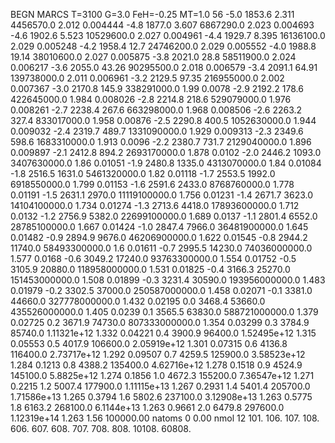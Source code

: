 BEGN
MARCS T=3100 G=3.0 FeH=-0.25 MT=1.0
                  56
-5.0 1853.6 2.311 4456570.0 2.012 0.004444 
-4.8 1877.0 3.607 6867290.0 2.023 0.004693 
-4.6 1902.6 5.523 10529600.0 2.027 0.004961 
-4.4 1929.7 8.395 16136100.0 2.029 0.005248 
-4.2 1958.4 12.7 24746200.0 2.029 0.005552 
-4.0 1988.8 19.14 38010600.0 2.027 0.005875 
-3.8 2021.0 28.8 58511900.0 2.024 0.006217 
-3.6 2055.0 43.26 90295500.0 2.018 0.006579 
-3.4 2091.1 64.91 139738000.0 2.011 0.006961 
-3.2 2129.5 97.35 216955000.0 2.002 0.007367 
-3.0 2170.8 145.9 338291000.0 1.99 0.0078 
-2.9 2192.2 178.6 422645000.0 1.984 0.008026 
-2.8 2214.8 218.6 529079000.0 1.976 0.008261 
-2.7 2238.4 267.6 663298000.0 1.968 0.008506 
-2.6 2263.2 327.4 833017000.0 1.958 0.00876 
-2.5 2290.8 400.5 1052630000.0 1.944 0.009032 
-2.4 2319.7 489.7 1331090000.0 1.929 0.009313 
-2.3 2349.6 598.6 1683310000.0 1.913 0.0096 
-2.2 2380.7 731.7 2129040000.0 1.896 0.009897 
-2.1 2412.8 894.2 2693170000.0 1.878 0.0102 
-2.0 2446.2 1093.0 3407630000.0 1.86 0.01051 
-1.9 2480.8 1335.0 4313070000.0 1.84 0.01084 
-1.8 2516.5 1631.0 5461320000.0 1.82 0.01118 
-1.7 2553.5 1992.0 6918550000.0 1.799 0.01153 
-1.6 2591.6 2433.0 8768760000.0 1.778 0.01191 
-1.5 2631.1 2970.0 11119100000.0 1.756 0.01231 
-1.4 2671.7 3623.0 14104100000.0 1.734 0.01274 
-1.3 2713.6 4418.0 17893600000.0 1.712 0.0132 
-1.2 2756.9 5382.0 22699100000.0 1.689 0.0137 
-1.1 2801.4 6552.0 28785100000.0 1.667 0.01424 
-1.0 2847.4 7966.0 36481900000.0 1.645 0.01482 
-0.9 2894.9 9676.0 46206900000.0 1.622 0.01545 
-0.8 2944.2 11740.0 58493300000.0 1.6 0.01611 
-0.7 2995.5 14230.0 74036000000.0 1.577 0.0168 
-0.6 3049.2 17240.0 93763300000.0 1.554 0.01752 
-0.5 3105.9 20880.0 118958000000.0 1.531 0.01825 
-0.4 3166.3 25270.0 151453000000.0 1.508 0.01899 
-0.3 3231.4 30590.0 193956000000.0 1.483 0.01979 
-0.2 3302.5 37000.0 250587000000.0 1.458 0.02071 
-0.1 3381.0 44660.0 327778000000.0 1.432 0.02195 
0.0 3468.4 53660.0 435526000000.0 1.405 0.0239 
0.1 3565.5 63830.0 588721000000.0 1.379 0.02725 
0.2 3671.9 74730.0 807333000000.0 1.354 0.03299 
0.3 3784.9 85740.0 1.11321e+12 1.332 0.04221 
0.4 3900.9 96400.0 1.52495e+12 1.315 0.05553 
0.5 4017.9 106600.0 2.05919e+12 1.301 0.07315 
0.6 4136.8 116400.0 2.73717e+12 1.292 0.09507 
0.7 4259.5 125900.0 3.58523e+12 1.284 0.1213 
0.8 4388.2 135400.0 4.62716e+12 1.278 0.1518 
0.9 4524.9 145100.0 5.8825e+12 1.274 0.1856 
1.0 4672.3 155200.0 7.36547e+12 1.271 0.2215 
1.2 5007.4 177900.0 1.11115e+13 1.267 0.2931 
1.4 5401.4 205700.0 1.71586e+13 1.265 0.3794 
1.6 5802.6 237100.0 3.12908e+13 1.263 0.5775 
1.8 6163.2 268100.0 6.1144e+13 1.263 0.9661 
2.0 6479.8 297600.0 1.12319e+14 1.263 1.56 
100000.00
natoms              0      0.00
nmol          12
          101.         106.       107.      108.         606.        607.        608.
          707.         708.       808.    10108.       60808.
